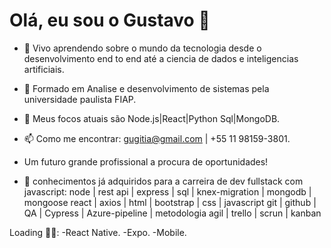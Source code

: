 # Olá, eu sou o Gustavo 👋
- 🌱 Vivo aprendendo sobre o mundo da tecnologia desde o desenvolvimento end to end até a ciencia de dados e inteligencias artificiais.
- 🧾 Formado em Analise e desenvolvimento de sistemas pela universidade paulista FIAP.
- 🤖 Meus focos atuais são Node.js|React|Python  Sql|MongoDB.
- 📫 Como me encontrar: gugitia@gmail.com | +55 11 98159-3801.

- Um futuro grande profissional a procura de oportunidades!


- 🧠 conhecimentos já adquiridos para a carreira de dev fullstack com javascript:
  node | rest api | express | sql | knex-migration | mongodb | mongoose
  react | axios | html | bootstrap | css | javascript 
  git | github | QA | Cypress | Azure-pipeline | metodologia agil | trello | scrun | kanban

Loading 🏋️‍♀️:
 -React Native.
 -Expo.
 -Mobile.
 
